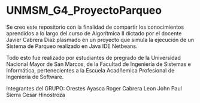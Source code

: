 # UNMSM_G4_ProyectoParqueo
Se creo este repositorio con la finalidad de compartir los conocimientos aprendidos a lo largo del curso de Algorítmica II dictado por el docente Javier Cabrera Díaz plasmado en un proyecto que simula la ejecución de un Sistema de Parqueo realizado en Java IDE Netbeans.

Todo esto fue realizado por estudiantes de pregrado de la Universidad Nacional Mayor de San Marcos, de la Facultad de Ingeniería de Sistemas e Informática, pertenecientes a la Escuela Acadñemica Profesional de Ingeniería de Software.

Integrantes del GRUPO:
  Orestes Ayasca
  Roger Cabrera
  Leon John
  Paul Sierra
  Cesar Hinostroza
